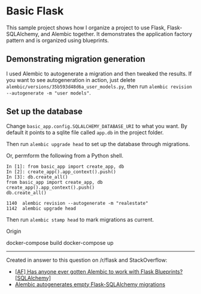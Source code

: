 Basic Flask
===========

This sample project shows how I organize a project to use Flask,
Flask-SQLAlchemy, and Alembic together.  It demonstrates the application
factory pattern and is organized using blueprints.

Demonstrating migration generation
----------------------------------

I used Alembic to autogenerate a migration and then tweaked the results.  If you
want to see autogeneration in action, just delete
`alembic/versions/35b593d48d6a_user_models.py`, then run
`alembic revision --autogenerate -m "user models"`.

Set up the database
-------------------

Change `basic_app.config.SQLALCHEMY_DATABASE_URI` to what you want.  By default
it points to a sqlite file called `app.db` in the project folder.

Then run `alembic upgrade head` to set up the database through migrations.

Or, permform the following from a Python shell.

    In [1]: from basic_app import create_app, db
    In [2]: create_app().app_context().push()
    In [3]: db.create_all()
    from basic_app import create_app, db
    create_app().app_context().push()
    db.create_all()

    1140  alembic revision --autogenerate -m "realestate"
    1142  alembic upgrade head


Then run `alembic stamp head` to mark migrations as current.

Origin

docker-compose build
docker-compose up


------

Created in answer to this question on /r/flask and StackOverflow:

* [\[AF\] Has anyone ever gotten Alembic to work with Flask Blueprints? \[SQLAlchemy\]](http://www.reddit.com/r/flask/comments/1h1k5g/af_has_anyone_ever_gotten_alembic_to_work_with/)
* [Alembic autogenerates empty Flask-SQLAlchemy migrations](http://stackoverflow.com/questions/17201800/alembic-autogenerates-empty-flask-sqlalchemy-migrations)
